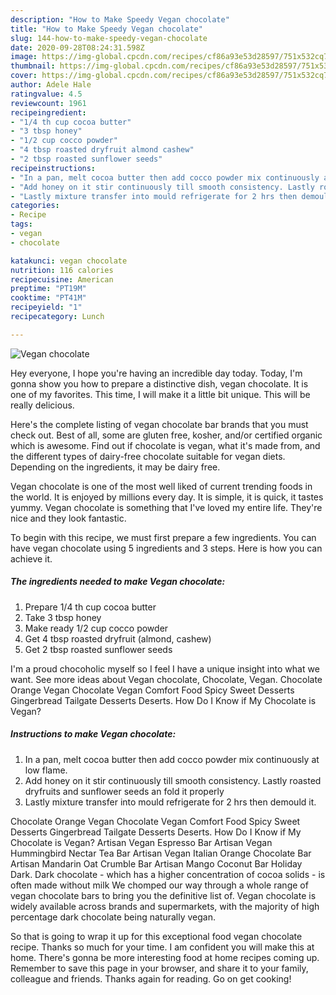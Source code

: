 ```yaml
---
description: "How to Make Speedy Vegan chocolate"
title: "How to Make Speedy Vegan chocolate"
slug: 144-how-to-make-speedy-vegan-chocolate
date: 2020-09-28T08:24:31.598Z
image: https://img-global.cpcdn.com/recipes/cf86a93e53d28597/751x532cq70/vegan-chocolate-recipe-main-photo.jpg
thumbnail: https://img-global.cpcdn.com/recipes/cf86a93e53d28597/751x532cq70/vegan-chocolate-recipe-main-photo.jpg
cover: https://img-global.cpcdn.com/recipes/cf86a93e53d28597/751x532cq70/vegan-chocolate-recipe-main-photo.jpg
author: Adele Hale
ratingvalue: 4.5
reviewcount: 1961
recipeingredient:
- "1/4 th cup cocoa butter"
- "3 tbsp honey"
- "1/2 cup cocco powder"
- "4 tbsp roasted dryfruit almond cashew"
- "2 tbsp roasted sunflower seeds"
recipeinstructions:
- "In a pan, melt cocoa butter then add cocco powder mix continuously at low flame."
- "Add honey on it stir continuously till smooth consistency. Lastly roasted dryfruits and sunflower seeds an fold it properly"
- "Lastly mixture transfer into mould refrigerate for 2 hrs then demould it."
categories:
- Recipe
tags:
- vegan
- chocolate

katakunci: vegan chocolate 
nutrition: 116 calories
recipecuisine: American
preptime: "PT19M"
cooktime: "PT41M"
recipeyield: "1"
recipecategory: Lunch

---
```



![Vegan chocolate](https://img-global.cpcdn.com/recipes/cf86a93e53d28597/751x532cq70/vegan-chocolate-recipe-main-photo.jpg)

Hey everyone, I hope you're having an incredible day today. Today, I'm gonna show you how to prepare a distinctive dish, vegan chocolate. It is one of my favorites. This time, I will make it a little bit unique. This will be really delicious.

Here&#39;s the complete listing of vegan chocolate bar brands that you must check out. Best of all, some are gluten free, kosher, and/or certified organic which is awesome. Find out if chocolate is vegan, what it&#39;s made from, and the different types of dairy-free chocolate suitable for vegan diets. Depending on the ingredients, it may be dairy free.

Vegan chocolate is one of the most well liked of current trending foods in the world. It is enjoyed by millions every day. It is simple, it is quick, it tastes yummy. Vegan chocolate is something that I've loved my entire life. They're nice and they look fantastic.


To begin with this recipe, we must first prepare a few ingredients. You can have vegan chocolate using 5 ingredients and 3 steps. Here is how you can achieve it.

<!--inarticleads1-->

##### The ingredients needed to make Vegan chocolate:

1. Prepare 1/4 th cup cocoa butter
1. Take 3 tbsp honey
1. Make ready 1/2 cup cocco powder
1. Get 4 tbsp roasted dryfruit (almond, cashew)
1. Get 2 tbsp roasted sunflower seeds


I&#39;m a proud chocoholic myself so I feel I have a unique insight into what we want. See more ideas about Vegan chocolate, Chocolate, Vegan. Chocolate Orange Vegan Chocolate Vegan Comfort Food Spicy Sweet Desserts Gingerbread Tailgate Desserts Deserts. How Do I Know if My Chocolate is Vegan? 

<!--inarticleads2-->

##### Instructions to make Vegan chocolate:

1. In a pan, melt cocoa butter then add cocco powder mix continuously at low flame.
1. Add honey on it stir continuously till smooth consistency. Lastly roasted dryfruits and sunflower seeds an fold it properly
1. Lastly mixture transfer into mould refrigerate for 2 hrs then demould it.


Chocolate Orange Vegan Chocolate Vegan Comfort Food Spicy Sweet Desserts Gingerbread Tailgate Desserts Deserts. How Do I Know if My Chocolate is Vegan? Artisan Vegan Espresso Bar Artisan Vegan Hummingbird Nectar Tea Bar Artisan Vegan Italian Orange Chocolate Bar Artisan Mandarin Oat Crumble Bar Artisan Mango Coconut Bar Holiday Dark. Dark chocolate - which has a higher concentration of cocoa solids - is often made without milk We chomped our way through a whole range of vegan chocolate bars to bring you the definitive list of. Vegan chocolate is widely available across brands and supermarkets, with the majority of high percentage dark chocolate being naturally vegan. 

So that is going to wrap it up for this exceptional food vegan chocolate recipe. Thanks so much for your time. I am confident you will make this at home. There's gonna be more interesting food at home recipes coming up. Remember to save this page in your browser, and share it to your family, colleague and friends. Thanks again for reading. Go on get cooking!
